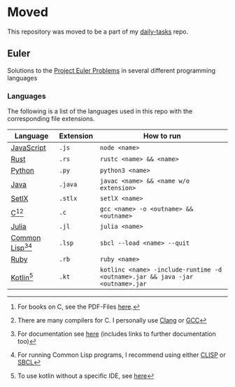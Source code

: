 # Moved

This repository was moved to be a part of my [daily-tasks](https://github.com/ArtInLines/daily-tasks) repo.

## Euler

Solutions to the [Project Euler Problems](https://projecteuler.net/archives) in several different programming languages

### Languages

The following is a list of the languages used in this repo with the corresponding file extensions.

| Language                                                                      | Extension | How to run                                                                    |
| ----------------------------------------------------------------------------- | --------- | ----------------------------------------------------------------------------- |
| [JavaScript](https://nodejs.org/en/)                                          | `.js`     | `node <name>`                                                                 |
| [Rust](https://www.rust-lang.org/)                                            | `.rs`     | `rustc <name> && <name>`                                                      |
| [Python](https://www.python.org/)                                             | `.py`     | `python3 <name>`                                                              |
| [Java](https://www.oracle.com/java/technologies/downloads/)                   | `.java`   | `javac <name> && <name w/o extension>`                                        |
| [SetlX](https://randoom.org/Software/SetlX/)                                  | `.stlx`   | `setlX <name>`                                                                |
| [C](<https://en.wikipedia.org/wiki/C_(programming_language)>)[^cbooks][^ccom] | `.c`      | `gcc <name> -o <outname> && <outname>`                                        |
| [Julia](https://julialang.org/)                                               | `.jl`     | `julia <name>`                                                                |
| [Common Lisp](https://lisp-lang.org/)[^cldoc][^clcom]                         | `.lsp`    | `sbcl --load <name> --quit`                                                   |
| [Ruby](https://www.ruby-lang.org/en/)                                         | `.rb`     | `ruby <name>`                                                                 |
| [Kotlin](https://kotlinlang.org/)[^kotlincom]                                 | `.kt`     | `kotlinc <name> -include-runtime -d <outname>.jar && java -jar <outname>.jar` |

[^cbooks]: For books on C, see the PDF-Files [here](https://github.com/ArtInLines/PDF-Files/tree/master/CS/Programming/Languages/C).
[^ccom]: There are many compilers for C. I personally use [Clang](https://clang.llvm.org/) or [GCC](https://gcc.gnu.org/)
[^cldoc]: For documentation see [here](https://lispcookbook.github.io/cl-cookbook/) (includes links to further documentation too)
[^clcom]: For running Common Lisp programs, I recommend using either [CLISP](https://sourceforge.net/projects/clisp/) or [SBCL](https://www.sbcl.org/)
[^kotlincom]: To use kotlin without a specific IDE, see [here](https://kotlinlang.org/docs/command-line.html)
